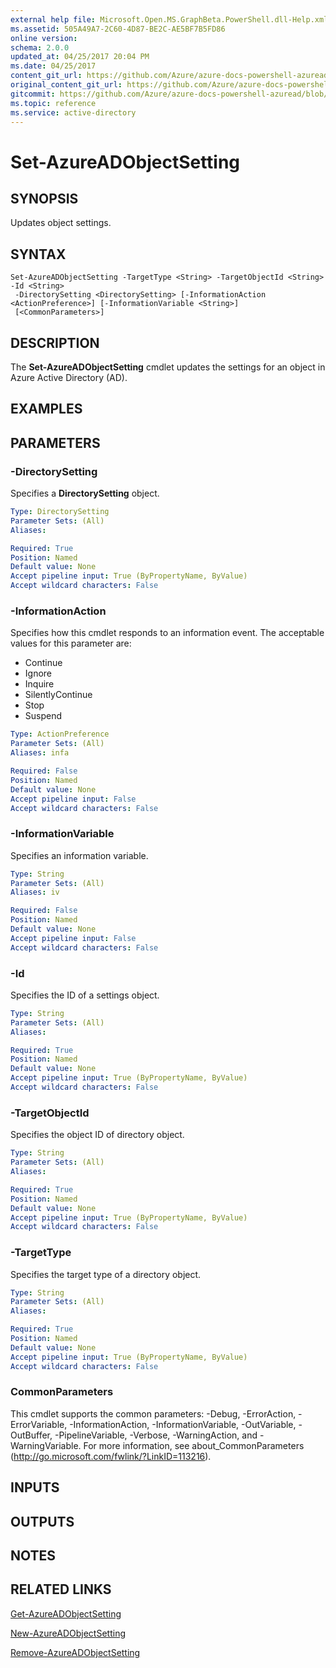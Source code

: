 ```yaml
---
external help file: Microsoft.Open.MS.GraphBeta.PowerShell.dll-Help.xml
ms.assetid: 505A49A7-2C60-4D87-BE2C-AE5BF7B5FD86
online version:
schema: 2.0.0
updated_at: 04/25/2017 20:04 PM
ms.date: 04/25/2017
content_git_url: https://github.com/Azure/azure-docs-powershell-azuread/blob/RobdeJong-patch-12/Azure%20AD%20Cmdlets/AzureAD/v2preview/Set-AzureADObjectSetting.md
original_content_git_url: https://github.com/Azure/azure-docs-powershell-azuread/blob/RobdeJong-patch-12/Azure%20AD%20Cmdlets/AzureAD/v2preview/Set-AzureADObjectSetting.md
gitcommit: https://github.com/Azure/azure-docs-powershell-azuread/blob/c5cc449ee6e2b805fc85a9e05130b06b10899f67
ms.topic: reference
ms.service: active-directory
---
```


# Set-AzureADObjectSetting

## SYNOPSIS
Updates object settings.

## SYNTAX

```
Set-AzureADObjectSetting -TargetType <String> -TargetObjectId <String> -Id <String>
 -DirectorySetting <DirectorySetting> [-InformationAction <ActionPreference>] [-InformationVariable <String>]
 [<CommonParameters>]
```

## DESCRIPTION
The **Set-AzureADObjectSetting** cmdlet updates the settings for an object in Azure Active Directory (AD).

## EXAMPLES

## PARAMETERS

### -DirectorySetting
Specifies a **DirectorySetting** object. 

```yaml
Type: DirectorySetting
Parameter Sets: (All)
Aliases: 

Required: True
Position: Named
Default value: None
Accept pipeline input: True (ByPropertyName, ByValue)
Accept wildcard characters: False
```

### -InformationAction
Specifies how this cmdlet responds to an information event. The acceptable values for this parameter are:

- Continue
- Ignore
- Inquire
- SilentlyContinue
- Stop
- Suspend

```yaml
Type: ActionPreference
Parameter Sets: (All)
Aliases: infa

Required: False
Position: Named
Default value: None
Accept pipeline input: False
Accept wildcard characters: False
```

### -InformationVariable
Specifies an information variable.

```yaml
Type: String
Parameter Sets: (All)
Aliases: iv

Required: False
Position: Named
Default value: None
Accept pipeline input: False
Accept wildcard characters: False
```

### -Id
Specifies the ID of a settings object.

```yaml
Type: String
Parameter Sets: (All)
Aliases: 

Required: True
Position: Named
Default value: None
Accept pipeline input: True (ByPropertyName, ByValue)
Accept wildcard characters: False
```

### -TargetObjectId
Specifies the object ID of directory object.

```yaml
Type: String
Parameter Sets: (All)
Aliases: 

Required: True
Position: Named
Default value: None
Accept pipeline input: True (ByPropertyName, ByValue)
Accept wildcard characters: False
```

### -TargetType
Specifies the target type of a directory object.

```yaml
Type: String
Parameter Sets: (All)
Aliases: 

Required: True
Position: Named
Default value: None
Accept pipeline input: True (ByPropertyName, ByValue)
Accept wildcard characters: False
```

### CommonParameters
This cmdlet supports the common parameters: -Debug, -ErrorAction, -ErrorVariable, -InformationAction, -InformationVariable, -OutVariable, -OutBuffer, -PipelineVariable, -Verbose, -WarningAction, and -WarningVariable. For more information, see about_CommonParameters (http://go.microsoft.com/fwlink/?LinkID=113216).

## INPUTS

## OUTPUTS

## NOTES

## RELATED LINKS

[Get-AzureADObjectSetting](./Get-AzureADObjectSetting.md)

[New-AzureADObjectSetting](./New-AzureADObjectSetting.md)

[Remove-AzureADObjectSetting](./Remove-AzureADObjectSetting.md)
